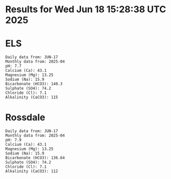 # Results for Wed Jun 18 15:28:38 UTC 2025
# ELS
```
Daily data from: JUN-17
Monthly data from: 2025-04
pH: 7.7
Calcium (Ca): 43.1
Magnesium (Mg): 13.25
Sodium (Na): 15.9
Bicarbonate (HCO3): 140.3
Sulphate (SO4): 74.2
Chloride (Cl): 7.1
Alkalinity (CaCO3): 115
```
# Rossdale
```
Daily data from: JUN-17
Monthly data from: 2025-04
pH: 7.9
Calcium (Ca): 43.1
Magnesium (Mg): 13.25
Sodium (Na): 15.9
Bicarbonate (HCO3): 136.64
Sulphate (SO4): 74.2
Chloride (Cl): 7.1
Alkalinity (CaCO3): 112
```

